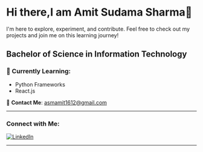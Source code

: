 # Hi there,I am Amit Sudama Sharma👋

I'm here to explore, experiment, and contribute. Feel free to check out my projects and join me on this learning journey!

**Bachelor of Science in Information Technology**
---

### 🌱 Currently Learning:
- Python Frameworks
- React.js

📧 **Contact Me**: [asmamit1612@gmail.com](mailto:asmamit1612@gmail.com)

---

### Connect with Me:

[![LinkedIn](https://img.shields.io/badge/-asmamit1612-blue?style=flat-square&logo=linkedin)](https://www.linkedin.com/in/asmamit1612/)

---

<!--
**asmamit1612/asmamit1612** is a ✨ _special_ ✨ repository because its `README.md` (this file) appears on your GitHub profile.

Here are some ideas to get you started:

- 🔭 I’m currently working on ...
- 🌱 I’m currently learning ...
- 👯 I’m looking to collaborate on ...
- 🤔 I’m looking for help with ...
- 💬 Ask me about ...
- 📫 How to reach me: ...
- 😄 Pronouns: ...
- ⚡ Fun fact: ...
-->
